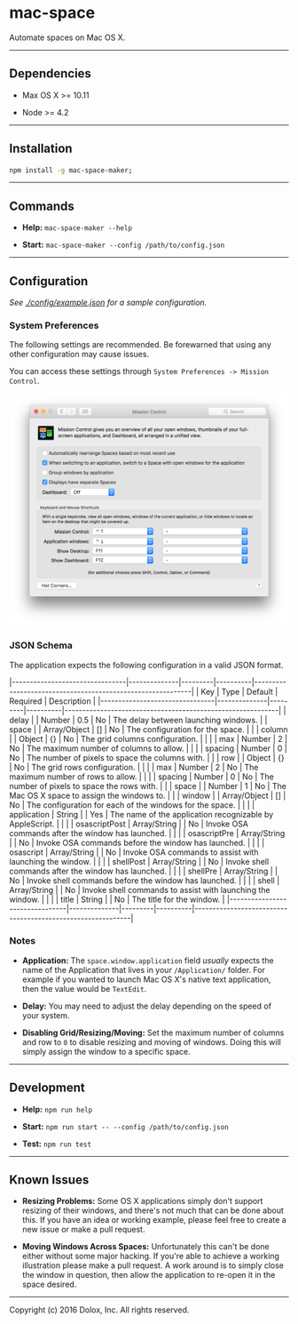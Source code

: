 # mac-space

Automate spaces on Mac OS X.

---

## Dependencies

- Max OS X >= 10.11

- Node >= 4.2

---

## Installation

```bash
npm install -g mac-space-maker;
```

---

## Commands

- **Help:** `mac-space-maker --help`

- **Start:** `mac-space-maker --config /path/to/config.json`

---

## Configuration

*See [./config/example.json](./config/example.json) for a sample configuration.*

### System Preferences

The following settings are recommended. Be forewarned that using any other configuration may cause issues.

You can access these settings through `System Preferences -> Mission Control`.

![Mac OS X Mission Control System Preferences](https://raw.githubusercontent.com/dolox/mac-space/master/docs/img/system-preferences-mission-control.png)

### JSON Schema

The application expects the following configuration in a valid JSON format.

|--------------------------------|--------------|---------|----------|------------------------------------------------------------|
| Key                            | Type         | Default | Required | Description                                                |
|--------------------------------|--------------|---------|----------|------------------------------------------------------------|
| delay |                        | Number       | 0.5     | No       | The delay between launching windows.                       |
| space |                        | Array/Object | []      | No       | The configuration for the space.                           |
|       | column |               | Object       | {}      | No       | The grid columns configuration.                            |
|       |        | max           | Number       | 2       | No       | The maximum number of columns to allow.                    |
|       |        | spacing       | Number       | 0       | No       | The number of pixels to space the columns with.            |
|       | row    |               | Object       | {}      | No       | The grid rows configuration.                               |
|       |        | max           | Number       | 2       | No       | The maximum number of rows to allow.                       |
|       |        | spacing       | Number       | 0       | No       | The number of pixels to space the rows with.               |
|       | space  |               | Number       | 1       | No       | The Mac OS X space to assign the windows to.               |
|       | window |               | Array/Object | []      | No       | The configuration for each of the windows for the space.   |
|       |        | application   | String       |         | Yes      | The name of the application recognizable by AppleScript.   |
|       |        | osascriptPost | Array/String |         | No       | Invoke OSA commands after the window has launched.         |
|       |        | osascriptPre  | Array/String |         | No       | Invoke OSA commands before the window has launched.        |
|       |        | osascript     | Array/String |         | No       | Invoke OSA commands to assist with launching the window.   |
|       |        | shellPost     | Array/String |         | No       | Invoke shell commands after the window has launched.       |
|       |        | shellPre      | Array/String |         | No       | Invoke shell commands before the window has launched.      |
|       |        | shell         | Array/String |         | No       | Invoke shell commands to assist with launching the window. |
|       |        | title         | String       |         | No       | The title for the window.                                  |
|--------------------------------|--------------|---------|----------|------------------------------------------------------------|

### Notes

- **Application:** The `space.window.application` field *usually* expects the name of the Application that lives in your `/Application/` folder. For example if you wanted to launch Mac OS X's native text application, then the value would be `TextEdit`.

- **Delay:** You may need to adjust the delay depending on the speed of your system.

- **Disabling Grid/Resizing/Moving:** Set the maximum number of columns and row to `0` to disable resizing and moving of windows. Doing this will simply assign the window to a specific space.

---

## Development

- **Help:** `npm run help`

- **Start:** `npm run start -- --config /path/to/config.json`

- **Test:** `npm run test`

---

## Known Issues

- **Resizing Problems:** Some OS X applications simply don't support resizing of their windows, and there's not much that can be done about this. If you have an idea or working example, please feel free to create a new issue or make a pull request.

- **Moving Windows Across Spaces:** Unfortunately this can't be done either without some major hacking. If you're able to achieve a working illustration please make a pull request. A work around is to simply close the window in question, then allow the application to re-open it in the space desired.

---

Copyright (c) 2016 Dolox, Inc. All rights reserved.
